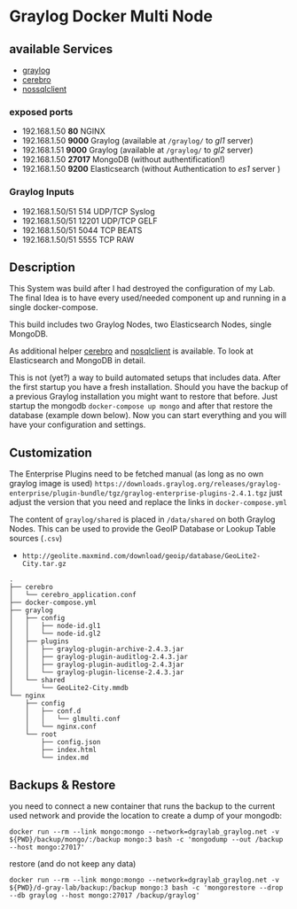 
# Graylog Docker Multi Node

## available Services

- [graylog](/graylog)
- [cerebro](/cerebro)
- [nossqlclient](/nosqlclient)

### exposed ports

- 192.168.1.50 **80** NGINX 
- 192.168.1.50 **9000** Graylog (available at `/graylog/` to _gl1_ server)
- 192.168.1.51 **9000** Graylog (available at `/graylog/` to _gl2_ server)
- 192.168.1.50 **27017** MongoDB (without authentification!)
- 192.168.1.50 **9200** Elasticsearch (without Authentication to _es1_ server )

### Graylog Inputs

- 192.168.1.50/51 514 UDP/TCP Syslog
- 192.168.1.50/51 12201 UDP/TCP GELF
- 192.168.1.50/51 5044 TCP  BEATS
- 192.168.1.50/51 5555 TCP  RAW




## Description

This System was build after I had destroyed the configuration of my Lab. The final Idea is to have every used/needed component up and running in a single docker-compose.

This build includes two Graylog Nodes, two Elasticsearch Nodes, single MongoDB.

As additional helper [cerebro](https://github.com/lmenezes/cerebro) and [nosqlclient](https://github.com/nosqlclient/nosqlclient) is available. To look at Elasticsearch and MongoDB in detail.

This is not (yet?) a way to build automated setups that includes data. After the first startup you have a fresh installation. Should you have the backup of a previous Graylog installation you might want to restore that before. Just startup the mongodb `docker-compose up mongo` and after that restore the database (example down below). Now you can start everything and you will have your configuration and settings.


## Customization

The Enterprise Plugins need to be fetched manual (as long as no own graylog image is used) ` https://downloads.graylog.org/releases/graylog-enterprise/plugin-bundle/tgz/graylog-enterprise-plugins-2.4.1.tgz ` just adjust the version that you need and replace the links in `docker-compose.yml` 

The content of `graylog/shared` is placed in `/data/shared` on both Graylog Nodes. This can be used to provide the GeoIP Database or Lookup Table sources (`.csv`) 

- `http://geolite.maxmind.com/download/geoip/database/GeoLite2-City.tar.gz` 


```
.
├── cerebro
│   └── cerebro_application.conf
├── docker-compose.yml
├── graylog
│   ├── config
│   │   ├── node-id.gl1
│   │   └── node-id.gl2
│   ├── plugins
│   │   ├── graylog-plugin-archive-2.4.3.jar
│   │   ├── graylog-plugin-auditlog-2.4.3.jar
│   │   ├── graylog-plugin-auditlog-2.4.3jar
│   │   └── graylog-plugin-license-2.4.3.jar
│   └── shared
│       └── GeoLite2-City.mmdb
└── nginx
    ├── config
    │   ├── conf.d
    │   │   └── glmulti.conf
    │   └── nginx.conf
    └── root
        ├── config.json
        ├── index.html
        └── index.md
```

## Backups & Restore

you need to connect a new container that runs the backup to the current used network and provide the location to create a dump of your mongodb:

```
docker run --rm --link mongo:mongo --network=dgraylab_graylog.net -v ${PWD}/backup/mongo/:/backup mongo:3 bash -c 'mongodump --out /backup --host mongo:27017'
``` 

restore (and do not keep any data)

```
docker run --rm --link mongo:mongo --network=dgraylab_graylog.net -v ${PWD}/d-gray-lab/backup:/backup mongo:3 bash -c 'mongorestore --drop --db graylog --host mongo:27017 /backup/graylog'
```

